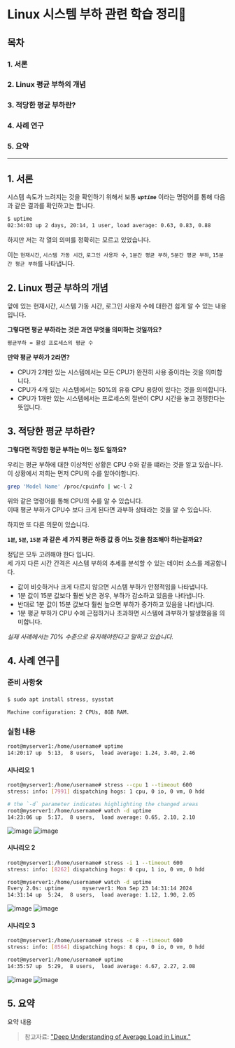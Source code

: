 # Linux 시스템 부하 관련 학습 정리👀

## 목차
### 1. 서론
### 2. Linux 평균 부하의 개념
### 3. 적당한 평균 부하란?
### 4. 사례 연구
### 5. 요약

---

## 1. 서론

시스템 속도가 느려지는 것을 확인하기 위해서 보통 ***`uptime`*** 이라는 명령어를 통해 다음과 같은 결과를 확인하고는 합니다.

```bash
$ uptime
02:34:03 up 2 days, 20:14, 1 user, load average: 0.63, 0.83, 0.88
```

하지만 저는 각 열의 의미를 정확히는 모르고 있었습니다.

이는 `현재시간`, `시스템 가동 시간`, `로그인 사용자 수`, `1분간 평균 부하`, `5분간 평균 부하`, `15분간 평균 부하`를 나타냅니다.

## 2. Linux 평균 부하의 개념

앞에 있는 현재시간, 시스템 가동 시간, 로그인 사용자 수에 대한건 쉽게 알 수 있는 내용입니다.

**그렇다면 평균 부하라는 것은 과연 무엇을 의미하는 것일까요?**

```bash
평균부하 = 활성 프로세스의 평균 수
```

**만약 평균 부하가 2라면?**

- CPU가 2개만 있는 시스템에서는 모든 CPU가 완전히 사용 중이라는 것을 의미합니다.
- CPU가 4개 있는 시스템에서는 50%의 유휴 CPU 용량이 있다는 것을 의미합니다.
- CPU가 1개만 있는 시스템에서는 프로세스의 절반이 CPU 시간을 놓고 경쟁한다는 뜻입니다.


## 3. 적당한 평균 부하란?

**그렇다면 적당한 평균 부하는 어느 정도 일까요?**

우리는 평균 부하에 대한 이상적인 상황은 CPU 수와 같을 떄라는 것을 알고 있습니다.  
이 상황에서 저희는 먼저 CPU의 수를 알아야합니다.

```bash
grep 'Model Name' /proc/cpuinfo | wc-l 2
```

위와 같은 명령어를 통해 CPU의 수를 알 수 있습니다.  
이때 평균 부하가 CPU수 보다 크게 된다면 과부하 상태라는 것을 알 수 있습니다.

하지만 또 다른 의문이 있습니다.  

**`1분`, `5분`, `15분` 과 같은 세 가지 평균 하중 값 중 어느 것을 참조해야 하는걸까요?**

정답은 모두 고려해야 한다 입니다.  
세 가지 다른 시간 간격은 시스템 부하의 추세를 분석할 수 있는 데이터 소스를 제공합니다.

- 값이 비슷하거나 크게 다르지 않으면 시스템 부하가 안정적임을 나타냅니다.  
- 1분 값이 15분 값보다 훨씬 낮은 경우, 부하가 감소하고 있음을 나타냅니다.  
- 반대로 1분 값이 15분 값보다 훨씬 높으면 부하가 증가하고 있음을 나타냅니다.  
- 1분 평균 부하가 CPU 수에 근접하거나 초과하면 시스템에 과부하가 발생했음을 의미합니다.

*실제 사례에서는 70% 수준으로 유지해야한다고 말하고 있습니다.*

## 4. 사례 연구🥽



### 준비 사항🛠
```bash
$ sudo apt install stress, sysstat
```
```bash
Machine configuration: 2 CPUs, 8GB RAM.
```


### 실험 내용
```bash
root@myserver1:/home/username# uptime
14:20:17 up  5:13,  8 users,  load average: 1.24, 3.40, 2.46
```

#### 시나리오 1
```bash
root@myserver1:/home/username# stress --cpu 1 --timeout 600
stress: info: [7991] dispatching hogs: 1 cpu, 0 io, 0 vm, 0 hdd
```
```bash
# the `-d` parameter indicates highlighting the changed areas
root@myserver1:/home/username# watch -d uptime
14:23:06 up  5:17,  8 users,  load average: 0.65, 2.10, 2.10
```
![image](https://github.com/user-attachments/assets/286f4ca7-4791-4d8b-9f60-15dcd6f0d254)
![image](https://github.com/user-attachments/assets/f2adbeb6-6953-4ff8-a047-5bb3b6070c18)

#### 시나리오 2
```bash
root@myserver1:/home/username# stress -i 1 --timeout 600
stress: info: [8262] dispatching hogs: 0 cpu, 1 io, 0 vm, 0 hdd
```
```bash
root@myserver1:/home/username# watch -d uptime
Every 2.0s: uptime      myserver1: Mon Sep 23 14:31:14 2024
14:31:14 up  5:24,  8 users,  load average: 1.12, 1.90, 2.05
```
![image](https://github.com/user-attachments/assets/f641028e-6b22-4cf3-9d76-31b1babfbea9)
![image](https://github.com/user-attachments/assets/880fbd81-46a4-464d-bf5d-1045d446bcda)

#### 시나리오 3
```bash
root@myserver1:/home/username# stress -c 8 --timeout 600
stress: info: [8564] dispatching hogs: 8 cpu, 0 io, 0 vm, 0 hdd
```
```bash
root@myserver1:/home/username# uptime
14:35:57 up  5:29,  8 users,  load average: 4.67, 2.27, 2.08
```
![image](https://github.com/user-attachments/assets/418d31dd-cbfc-4676-b1c7-d904b32bd968)
![image](https://github.com/user-attachments/assets/d6dbffb3-4cbf-4902-9620-515657fa5d51)

## 5. 요약


요약 내용



> 참고자료: ["Deep Understanding of Average Load in Linux."](https://blog.devgenius.io/deep-understanding-of-average-load-in-linux-74822e1dbcb1)
